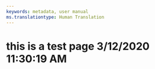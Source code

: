 ```yaml
---
keywords: metadata, user manual
ms.translationtype: Human Translation
---
```

# this is a test page 3/12/2020 11:30:19 AM